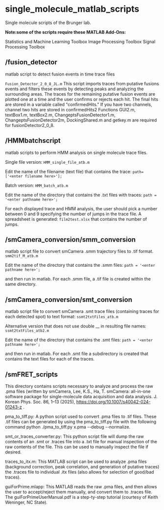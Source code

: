 # single_molecule_matlab_scripts #
Single molecule scripts of the Brunger lab. 

**Note:some of the scripts require these MATLAB Add-Ons:**

Statistics and Machine Learning Toolbox
Image Processing Toolbox
Signal Processing Toolbox

## /fusion_detector ##
matlab script to detect fusion events in time trace files

`Fusion_Detector_2_0_8_JL.m`
This script imports traces from putative fusions events and filters these events by detecting peaks and analyzing the surrounding areas. The traces for the remaining putative fusion events are plotted one at a time and the user confirms or rejects each hit. The final hits are stored in a variable called "confirmedHits." If you have two channels, channel two hits are stored in confirmedHits2 Functions GUI2.m, textBox1.m, textBox2.m, ChangeptsFusionDetector1.m, ChangeptsFusionDetector2m, DockingShared.m and getkey.m are required for fusionDetector2_0_8.

## /HMMbatchscript ##
matlab scripts to perform HMM analysis on single molecule trace files. 

Single file version:
`HMM_single_file_atb.m`

Edit the name of the filename (text file) that contains the trace:
`path=['<enter filename here>'];`


Batch version:
`HMM_batch_atb.m`

Edit the name of the directory that contains the .txt files with traces:
`path = '<enter pathname here>';`

For each displayed trace and HMM analysis, the user should pick a number between 0 and 9 specifying the number of jumps in the trace file. A spreadsheet is generated:
`film2test.xlsx`
that contains the number of jumps. 


## /smCamera_conversion/smm_conversion ##

matlab script file to convert smCamera .smm trajectory files to .tif format.
`smm2tif_M_atb.m` 

Edit the name of the directory that contains the .smm files:
`path = '<enter pathname here>';`
	
and then run in matlab. For each .smm file, a .tif file is created within the same directory.


## /smCamera_conversion/smt_conversion ##

matlab script file to convert smCamera .smt trace files (containing traces for each detected spot) to text format: `ssmt2txtFiles_atb.m` 

Alternative version that does not use double __ in resulting file names: `ssmt2txtFiles_atb2.m` 

Edit the name of the directory that contains the .smt files:
`path = '<enter pathname here>';`

and then run in matlab. For each .smt file a subdirectory is created that contains the text files for each of the traces.

## /smFRET_scripts ##

This directory contains scripts necessary to analyze and process the raw .pma files (written by smCamera, Lee, K.S., Ha, T. smCamera: all-in-one software package for single-molecule data acquisition and data analysis. J. Korean Phys. Soc. 86, 1–13 (2025), https://doi.org/10.1007/s40042-024-01243-z .  

pma_to_tiff.py: A python script used to convert .pma files to .tif files. These .tif files can be generated by using the pma_to_tiff.py file with the following command python ./pma_to_tiff.py x.pma --debug --normalize. 

smt_or_traces_converter.py:  This python script file will dump the raw contents of an .smt or .traces file into a .txt file for manual inspection of the raw contents of the file. This can be used to manually inspect the file if desired. 

traces_to_itx.m: This MATLAB script can be used to analyze .pma files (background correction, peak correlation, and generation of putative traces) the .traces file to individual .itx files (also allows for selection of good/bad traces). 
 
guiForPrime.mlapp: This MATLAB reads the raw .pma files, and then allows the user to accept/reject them manually, and convert them to .traces file. The guiForPrimeUserManual.pdf is a step-ty-step tutorial (courtesy of Keith Weninger, NC State). 



